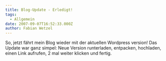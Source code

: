 ```yaml
---
title: Blog-Update - Erledigt!
tags:
  - Allgemein
date: 2007-09-07T16:52:33.000Z
author: Fabian Wetzel
---
```


So, jetzt fährt mein Blog wieder mit der aktuellen Wordpress version! Das Update war ganz simpel: Neue Version runterladen, entpacken, hochladen, einen Link aufrufen, 2 mal weiter klicken und fertig.



